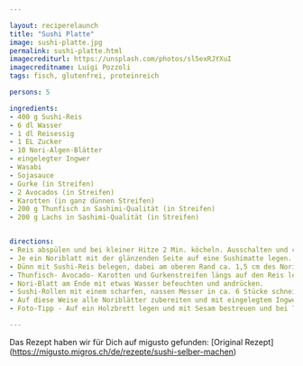 ```yaml
---

layout: reciperelaunch
title: "Sushi Platte"
image: sushi-platte.jpg
permalink: sushi-platte.html
imagecrediturl: https://unsplash.com/photos/sl5exRJYXuI
imagecreditname: Luigi Pozzoli
tags: fisch, glutenfrei, proteinreich

persons: 5

ingredients:
- 400 g Sushi-Reis
- 6 dl Wasser
- 1 dl Reisessig
- 1 EL Zucker
- 10 Nori-Algen-Blätter
- eingelegter Ingwer
- Wasabi
- Sojasauce
- Gurke (in Streifen)
- 2 Avocados (in Streifen)
- Karotten (in ganz dünnen Streifen)
- 200 g Thunfisch in Sashimi-Qualität (in Streifen)
- 200 g Lachs in Sashimi-Qualität (in Streifen)


directions:
- Reis abspülen und bei kleiner Hitze 2 Min. köcheln. Ausschalten und ca. 20 Minuten zugedeckt quellen lassen. Reisessig, Zucker und Salz kurz aufkochen und mit dem Reis mischen.
- Je ein Noriblatt mit der glänzenden Seite auf eine Sushimatte legen. 
- Dünn mit Sushi-Reis belegen, dabei am oberen Rand ca. 1,5 cm des Noriblatts frei lassen. Etwas Wasabi auf dem Reis verteilen. 
- Thunfisch- Avocado- Karotten und Gurkenstreifen längs auf den Reis legen. Mit der Sushimatte Reis und Füllung satt einrollen. 
- Nori-Blatt am Ende mit etwas Wasser befeuchten und andrücken. 
- Sushi-Rollen mit einem scharfen, nassen Messer in ca. 6 Stücke schneiden. 
- Auf diese Weise alle Noriblätter zubereiten und mit eingelegtem Ingwer, Wasabi und Sojasauce servieren.
- Foto-Tipp - Auf ein Holzbrett legen und mit Sesam bestreuen und bei Tageslicht (z.B. am Fenster) Fotos machen. Mit den tollen Bildern am besten gleich auf cookeat.ch zum Teilen anbieten.

---
```


Das Rezept haben wir für Dich auf migusto gefunden: [Original Rezept] (https://migusto.migros.ch/de/rezepte/sushi-selber-machen)

